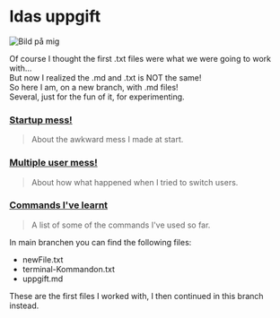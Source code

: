 # Idas uppgift

![Bild på mig](https://media.licdn.com/dms/image/v2/C5603AQFEzLlS5z3vpA/profile-displayphoto-shrink_800_800/profile-displayphoto-shrink_800_800/0/1524664061079?e=1731542400&v=beta&t=3VbH7htDK3zhEo5-mGzXRgYFbDlZb374OSsNY7q4AIo) 

Of course I thought the first .txt files were what we were going to work with...  
But now I realized the .md and .txt is NOT the same!  
So here I am, on a new branch, with .md files!   
Several, just for the fun of it, for experimenting.  


### [Startup mess!](/startup-mess.md)
> About the awkward mess I made at start.

### [Multiple user mess!](/uppgift2.md)
> About how what happened when I tried to switch users.

### [Commands I've learnt](/learnt-commandos.md)
> A list of some of the commands I've used so far.

In main branchen you can find the following files:

+ newFile.txt
+ terminal-Kommandon.txt
+ uppgift.md

These are the first files I worked with, I then continued in this branch instead.